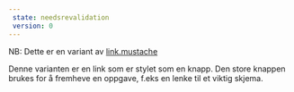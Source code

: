 ```yaml
---
 state: needsrevalidation
 version: 0
---
```

NB: Dette er en variant av  [link.mustache](../../patterns/00-atomer-02-lenker-og-knapper-00-link/00-atomer-02-lenker-og-knapper-00-link.html)

Denne varianten er en link som er stylet som en knapp. Den store knappen brukes for å fremheve en oppgave, f.eks en lenke til et viktig skjema.
